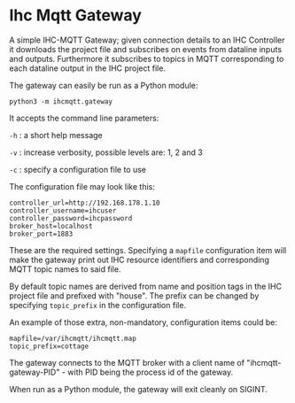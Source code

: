Ihc Mqtt Gateway
================

A simple IHC-MQTT Gateway; given connection details to an IHC Controller it downloads the project
file and subscribes on events from dataline inputs and outputs. Furthermore it subscribes to topics
in MQTT corresponding to each dataline output in the IHC project file.

The gateway can easily be run as a Python module:

```
python3 -m ihcmqtt.gateway
```

It accepts the command line parameters:

`-h`
: a short help message

`-v`
: increase verbosity, possible levels are: 1, 2 and 3

`-c`
: specify a configuration file to use

The configuration file may look like this:

```
controller_url=http://192.168.178.1.10
controller_username=ihcuser
controller_password=ihcpassword
broker_host=localhost
broker_port=1883
```

These are the required settings. Specifying a `mapfile` configuration item will make the gateway print out
IHC resource identifiers and corresponding MQTT topic names to said file.

By default topic names are derived from name and position tags in the IHC project file and prefixed with "house".
The prefix can be changed by specifying `topic_prefix` in the configuration file.

An example of those extra, non-mandatory, configuration items could be:

```
mapfile=/var/ihcmqtt/ihcmqtt.map
topic_prefix=cottage
```

The gateway connects to the MQTT broker with a client name of "ihcmqtt-gateway-PID" - with PID being the
process id of the gateway.

When run as a Python module, the gateway will exit cleanly on SIGINT.

